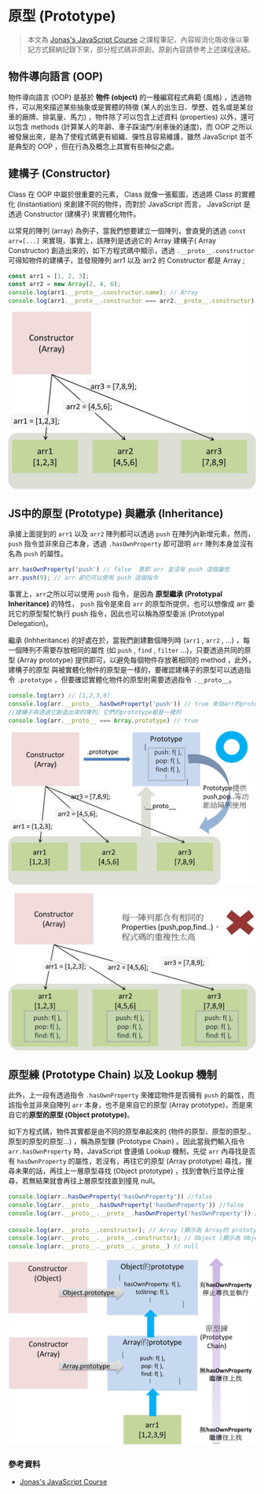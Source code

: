 # 原型 (Prototype)

> 本文為 [Jonas's JavaScript Course](https://www.udemy.com/course/the-complete-javascript-course/) 之課程筆記，內容經消化吸收後以筆記方式歸納記錄下來，部分程式碼非原創，原創內容請參考上述課程連結。

## 物件導向語言 (OOP)

物件導向語言 (OOP) 是基於 **物件 (object)** 的一種編寫程式典範 (風格) ，透過物件，可以用來描述某些抽象或是實體的特徵 (某人的出生日、學歷、姓名或是某台車的廠牌、排氣量、馬力) ，物件除了可以包含上述資料 (properties) 以外，還可以包含 methods (計算某人的年齡、車子踩油門/剎車後的速度)，而 OOP 之所以被發展出來，是為了使程式碼更有組織、彈性且容易維護，雖然 JavaScript 並不是典型的 OOP ，但在行為及概念上其實有些神似之處。

## 建構子 (Constructor)

Class 在 OOP 中屬於很重要的元素， Class 就像一張藍圖，透過將 Class 的實體化 (Instantiation) 來創建不同的物件，而對於 JavaScript 而言， JavaScript 是透過 Constructor (建構子) 來實體化物件。

 以常見的陣列 (array) 為例子，當我們想要建立一個陣列，會直覺的透過 `const arr=[...]` 來實現，事實上，該陣列是透過它的 Array 建構子( Array Constructor) 創造出來的，如下方程式碼中顯示，透過 `.__proto__.constructor` 可得知物件的建構子，並發現陣列 arr1 以及 arr2 的 Constructor 都是 Array ; 

```js
const arr1 = [1, 2, 3];
const arr2 = new Array(2, 4, 6);
console.log(arr1.__proto__.constructor.name); // Array
console.log(arr1.__proto__.constructor === arr2.__proto__.constructor) //true
```

![constructor](https://github.com/ChiuWeiChung/IMGTANK/blob/main/prototype/constructor.jpg?raw=true)

## JS中的原型 (Prototype) 與繼承 (Inheritance)

承接上面提到的 `arr1` 以及 `arr2` 陣列都可以透過 `push` 在陣列內新增元素，然而， `push` 指令並非來自己本身，透過 `.hasOwnProperty` 即可證明 `arr` 陣列本身並沒有名為 `push` 的屬性。

```js
arr.hasOwnProperty('push') // false  意即 arr 並沒有 push 這個屬性
arr.push(9); // arr 卻仍可以使用 push 這個指令
```

事實上，`arr`之所以可以使用 `push` 指令，是因為 **原型繼承 (Prototypal Inheritance)** 的特性， `push` 指令是來自 `arr` 的原型所提供，也可以想像成 arr 委託它的原型幫忙執行 push 指令，因此也可以稱為原型委派 (Prototypal Delegation)。

繼承 (Inhheritance) 的好處在於，當我們創建數個陣列時 (`arr1` , `arr2` , ...) ，每一個陣列不需要存放相同的屬性 (如 `push` , `find` , `filter` ...)，只要透過共同的原型 (Array prototype) 提供即可，以避免每個物件存放著相同的 method ，此外，建構子的原型 與被實體化物件的原型是一樣的，要確認建構子的原型可以透過指令 `.prototype` ，但要確認實體化物件的原型則需要透過指令 `.__proto__`。

```js
console.log(arr) // [1,2,3,9] 
console.log(arr.__proto__.hasOwnProperty('push')) // true 來自arr的prototype
//建構子與透過它創造出來的陣列，它們的prototype都是一樣的
console.log(arr.__proto__ === Array.prototype) // true 
```

![with prototype idea](https://github.com/ChiuWeiChung/IMGTANK/blob/main/prototype/prototype.jpg?raw=true)

![without prototype idea](https://github.com/ChiuWeiChung/IMGTANK/blob/main/prototype/badway.jpg?raw=true)

## 原型練 (Prototype Chain) 以及 Lookup 機制

此外，上一段有透過指令 `.hasOwnProperty` 來確認物件是否擁有 `push` 的屬性，而該指令並非來自陣列 `arr` 本身，也不是來自它的原型 (Array prototype)，而是來自它的**原型的原型 (Object prototype)**。

如下方程式碼，物件其實都是由不同的原型串起來的 (物件的原型、原型的原型.、原型的原型的原型...) ，稱為原型鍊 (Prototype Chain) 。因此當我們輸入指令 `arr.hasOwnProperty` 時，JavaScript 會遵循 Lookup 機制，先從 `arr` 內尋找是否有 `hasOwnProperty` 的屬性，若沒有，再往它的原型 (Array prototype) 尋找，搜尋未果的話，再往上一層原型尋找 (Object prototype) ，找到會執行並停止搜尋，若無結果就會再往上層原型找直到撞見 null。

```js
console.log(arr..hasOwnProperty('hasOwnProperty')) //false
console.log(arr.__proto__.hasOwnProperty('hasOwnProperty')) //false
console.log(arr.__proto__.__proto__.hasOwnProperty('hasOwnProperty')) //true

console.log(arr.__proto__.constructor); // Array (顯示為 Array的 prototype )
console.log(arr.__proto__.__proto__.constructor); // Object (顯示為 Object的 prototype )
console.log(arr.__proto__.__proto__.__proto__) // null
```

![prototype chain](https://github.com/ChiuWeiChung/IMGTANK/blob/main/prototype/prototypechain.jpg?raw=true)

### 參考資料

* [Jonas's JavaScript Course](https://www.udemy.com/course/the-complete-javascript-course/)
<!-- constructor function與物件、prototype的關係，如下方的圖示所呈現，當我們建立了一個叫做Person的constructor function，透過 `new Person()` 建立了一個名為mike的物件，並且確認建構子Person的prototype( `Person.prototype` )以及mike的prototype( `mike.__proto__` )，可以發現都指向同一個prototype。
![prototype]()
```js
// 物件rick以及建構子Person兩者的prototype是一樣的
console.log(rick.__proto__ === Person.prototype) // true
``` -->
